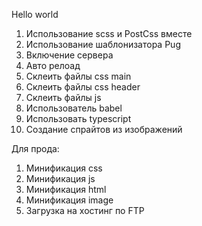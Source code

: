 Hello world

1. Использование scss и PostCss вместе
2. Использование шаблонизатора Pug
3. Включение сервера
4. Авто релоад
5. Склеить файлы css main
6. Склеить файлы css header
7. Склеить файлы js
8. Использователь babel
9. Использовать typescript
10. Создание спрайтов из изображений

Для прода:

1. Минификация css
2. Минификация js
3. Минификация html
4. Минификация image
5. Загрузка на хостинг по FTP